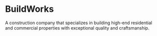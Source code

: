 # BuildWorks
A construction company that specializes in building high-end residential and commercial properties with exceptional quality and craftsmanship.
